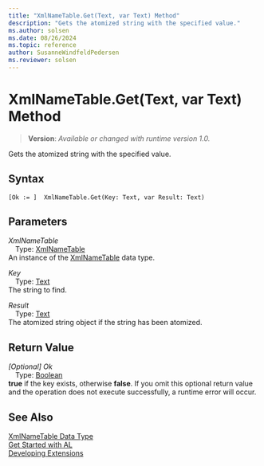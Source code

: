 ```yaml
---
title: "XmlNameTable.Get(Text, var Text) Method"
description: "Gets the atomized string with the specified value."
ms.author: solsen
ms.date: 08/26/2024
ms.topic: reference
author: SusanneWindfeldPedersen
ms.reviewer: solsen
---
```

[//]: # (START>DO_NOT_EDIT)
[//]: # (IMPORTANT:Do not edit any of the content between here and the END>DO_NOT_EDIT.)
[//]: # (Any modifications should be made in the .xml files in the ModernDev repo.)
# XmlNameTable.Get(Text, var Text) Method
> **Version**: _Available or changed with runtime version 1.0._

Gets the atomized string with the specified value.


## Syntax
```AL
[Ok := ]  XmlNameTable.Get(Key: Text, var Result: Text)
```
## Parameters
*XmlNameTable*  
&emsp;Type: [XmlNameTable](xmlnametable-data-type.md)  
An instance of the [XmlNameTable](xmlnametable-data-type.md) data type.  

*Key*  
&emsp;Type: [Text](../text/text-data-type.md)  
The string to find.  

*Result*  
&emsp;Type: [Text](../text/text-data-type.md)  
The atomized string object if the string has been atomized.  


## Return Value
*[Optional] Ok*  
&emsp;Type: [Boolean](../boolean/boolean-data-type.md)  
**true** if the key exists, otherwise **false**. If you omit this optional return value and the operation does not execute successfully, a runtime error will occur.  


[//]: # (IMPORTANT: END>DO_NOT_EDIT)
## See Also
[XmlNameTable Data Type](xmlnametable-data-type.md)  
[Get Started with AL](../../devenv-get-started.md)  
[Developing Extensions](../../devenv-dev-overview.md)